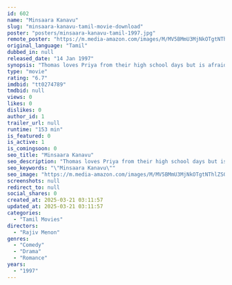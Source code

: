 ```yaml
---
id: 602
name: "Minsaara Kanavu"
slug: "minsaara-kanavu-tamil-movie-download"
poster: "posters/minsaara-kanavu-tamil-1997.jpg"
remote_poster: "https://m.media-amazon.com/images/M/MV5BMmU3MjNkOTgtNThlZS00MTk2LWE4N2EtYmJmMjQ0YWFlNzNlXkEyXkFqcGc@._V1_SX300.jpg"
original_language: "Tamil"
dubbed_in: null
released_date: "14 Jan 1997"
synopsis: "Thomas loves Priya from their high school days but is afraid to confess. So he resorts to his friend Deva, to convince Priya. However, a tricky situation arises when Priya falls in love with Deva."
type: "movie"
rating: "6.7"
imdbid: "tt0274789"
tmdbid: null
views: 0
likes: 0
dislikes: 0
author_id: 1
trailer_url: null
runtime: "153 min"
is_featured: 0
is_active: 1
is_comingsoon: 0
seo_title: "Minsaara Kanavu"
seo_description: "Thomas loves Priya from their high school days but is afraid to confess. So he resorts to his friend Deva, to convince Priya. However, a tricky situation arises when Priya falls in love with Deva."
seo_keywords: "\"Minsaara Kanavu\""
seo_image: "https://m.media-amazon.com/images/M/MV5BMmU3MjNkOTgtNThlZS00MTk2LWE4N2EtYmJmMjQ0YWFlNzNlXkEyXkFqcGc@._V1_SX300.jpg"
screenshots: null
redirect_to: null
social_shares: 0
created_at: 2025-03-21 03:11:57
updated_at: 2025-03-21 03:11:57
categories:
  - "Tamil Movies"
directors:
  - "Rajiv Menon"
genres:
  - "Comedy"
  - "Drama"
  - "Romance"
years:
  - "1997"
---
```

